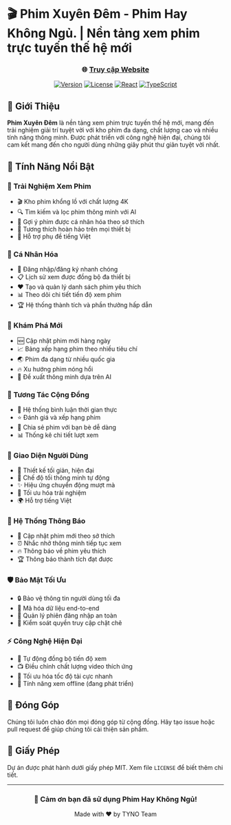 # 🎬 Phim Xuyên Đêm - Phim Hay Không Ngủ. | Nền tảng xem phim trực tuyến thế hệ mới
<div align="center">

### 🌐 [Truy cập Website](https://phimxuyendem-beta.up.railway.app)

[![Version](https://img.shields.io/badge/Version-1.0.0-blue)]()
[![License](https://img.shields.io/badge/License-MIT-green)]()
[![React](https://img.shields.io/badge/React-18.3-61dafb)]()
[![TypeScript](https://img.shields.io/badge/TypeScript-5.6-3178c6)]()

</div>

## 🌟 Giới Thiệu
**Phim Xuyên Đêm** là nền tảng xem phim trực tuyến thế hệ mới, mang đến trải nghiệm giải trí tuyệt vời với kho phim đa dạng, chất lượng cao và nhiều tính năng thông minh. Được phát triển với công nghệ hiện đại, chúng tôi cam kết mang đến cho người dùng những giây phút thư giãn tuyệt vời nhất.

## 🚀 Tính Năng Nổi Bật

### 🎥 Trải Nghiệm Xem Phim
- 🎬 Kho phim khổng lồ với chất lượng 4K
- 🔍 Tìm kiếm và lọc phim thông minh với AI
- 🎯 Gợi ý phim được cá nhân hóa theo sở thích
- 📱 Tương thích hoàn hảo trên mọi thiết bị
- 💬 Hỗ trợ phụ đề tiếng Việt

### 👤 Cá Nhân Hóa
- 🔐 Đăng nhập/đăng ký nhanh chóng
- 📋 Lịch sử xem được đồng bộ đa thiết bị
- ❤️ Tạo và quản lý danh sách phim yêu thích
- 📊 Theo dõi chi tiết tiến độ xem phim
- 🏆 Hệ thống thành tích và phần thưởng hấp dẫn

### 🌈 Khám Phá Mới
- 🆕 Cập nhật phim mới hàng ngày
- 📈 Bảng xếp hạng phim theo nhiều tiêu chí
- 🌏 Phim đa dạng từ nhiều quốc gia
- 🔥 Xu hướng phim nóng hổi
- 🎲 Đề xuất thông minh dựa trên AI

### 💫 Tương Tác Cộng Đồng
- 💭 Hệ thống bình luận thời gian thực
- ⭐ Đánh giá và xếp hạng phim
- 🔄 Chia sẻ phim với bạn bè dễ dàng
- 📊 Thống kê chi tiết lượt xem

### 🎨 Giao Diện Người Dùng
- 🎯 Thiết kế tối giản, hiện đại
- 🌙 Chế độ tối thông minh tự động
- ✨ Hiệu ứng chuyển động mượt mà
- 🚀 Tối ưu hóa trải nghiệm
- 🌍 Hỗ trợ tiếng Việt

### 🔔 Hệ Thống Thông Báo
- 📢 Cập nhật phim mới theo sở thích
- ⏰ Nhắc nhở thông minh tiếp tục xem
- 🔥 Thông báo về phim yêu thích
- 🏆 Thông báo thành tích đạt được

### 🛡️ Bảo Mật Tối Ưu
- 🔒 Bảo vệ thông tin người dùng tối đa
- 🔐 Mã hóa dữ liệu end-to-end
- 👤 Quản lý phiên đăng nhập an toàn
- 🎯 Kiểm soát quyền truy cập chặt chẽ

### ⚡ Công Nghệ Hiện Đại
- 💾 Tự động đồng bộ tiến độ xem
- 📺 Điều chỉnh chất lượng video thích ứng
- 🚀 Tối ưu hóa tốc độ tải cực nhanh
- 📱 Tính năng xem offline (đang phát triển)


## 🤝 Đóng Góp

Chúng tôi luôn chào đón mọi đóng góp từ cộng đồng. Hãy tạo issue hoặc pull request để giúp chúng tôi cải thiện sản phẩm.

## 📜 Giấy Phép

Dự án được phát hành dưới giấy phép MIT. Xem file `LICENSE` để biết thêm chi tiết.

---

<div align="center">
  <h3>💖 Cảm ơn bạn đã sử dụng Phim Hay Không Ngủ!</h3>
  <p>Made with ❤️ by TYNO Team</p>
</div>
